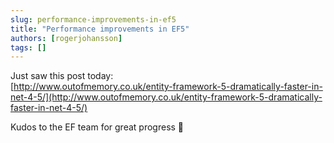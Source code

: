 ```yaml
---
slug: performance-improvements-in-ef5
title: "Performance improvements in EF5"
authors: [rogerjohansson]
tags: []
---
```

Just saw this post today:  
[http://www.outofmemory.co.uk/entity-framework-5-dramatically-faster-in-net-4-5/](http://www.outofmemory.co.uk/entity-framework-5-dramatically-faster-in-net-4-5/)

<!-- truncate -->

Kudos to the EF team for great progress 🙂
